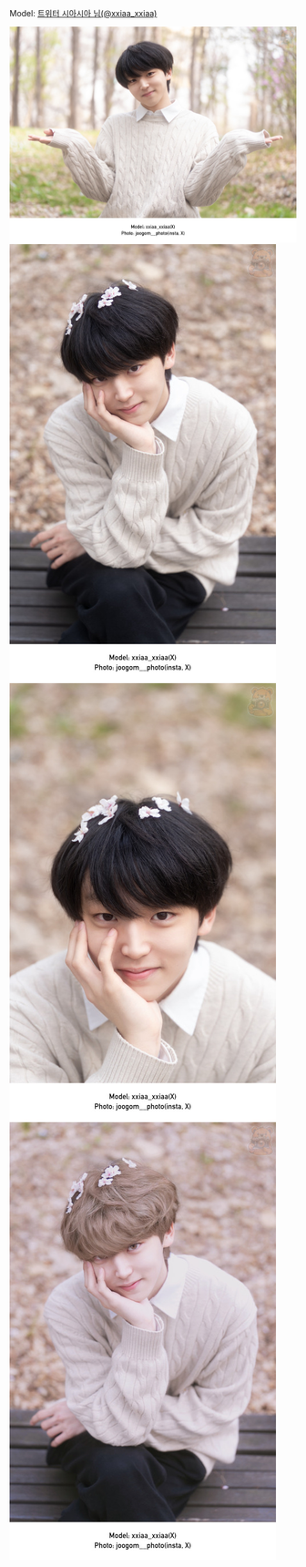 ﻿---
dddd: 2024.04.06 양시숲 벚꽃
nickname: 시아시아
sns_type: x
sns_id: xxiaa_xxiaa
---

<a name="xxiaa_xxiaa"></a>
Model: <a href="https://x.com/xxiaa_xxiaa" target="_blank">트위터 시아시아 님(@xxiaa_xxiaa)</a>

![IMG0194.jpg](/assets/img/2024/04-06/시아시아/IMG0194.jpg)
![IMG0195.jpg](/assets/img/2024/04-06/시아시아/IMG0195.jpg)
![IMG0196.jpg](/assets/img/2024/04-06/시아시아/IMG0196.jpg)
![IMG0200.jpg](/assets/img/2024/04-06/시아시아/IMG0200.jpg)

